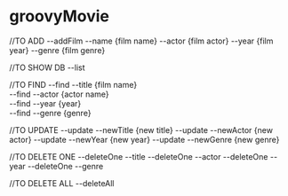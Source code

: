 # groovyMovie
//TO ADD
--addFilm --name {film name} --actor {film actor} --year {film year} --genre {film genre}

//TO SHOW DB
--list

//TO FIND 
--find --title {film name}    
--find --actor {actor name}  
--find --year {year}         
--find --genre {genre}       

//TO UPDATE
--update --newTitle {new title}
--update --newActor {new actor}
--update --newYear {new year}
--update --newGenre {new genre}

//TO DELETE ONE
--deleteOne --title
--deleteOne --actor
--deleteOne --year
--deleteOne --genre


//TO DELETE ALL
--deleteAll

